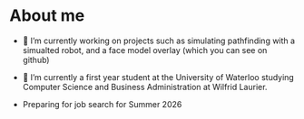 # About me


- 🔭 I’m currently working on projects such as simulating pathfinding with a simualted robot, and a face model overlay (which you can see on github)
  
- 🌱 I’m currently a first year student at the University of Waterloo studying Computer Science and Business Administration at Wilfrid Laurier.

- Preparing for job search for Summer 2026
